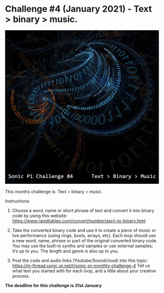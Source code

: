# Challenge #4 (January 2021) - Text > binary > music.

![alt text](https://raw.githubusercontent.com/binarysweets/sonic-pi-monthly-challenge/main/challenge-4/challenge4-image.jpg "Challenge Image")

This months challenge is: Text > binary > music.

Instructions:

1. Choose a word, name or short phrase of text and convert it into binary code by using this website:
https://www.rapidtables.com/convert/number/ascii-to-binary.html

2. Take the converted binary code and use it to create a piece of music or live performance (using rings, bools, arrays, etc). Each loop should use a new word, name, phrase or part of the original converted binary code.
You may use the built-in synths and samples or use external samples; it’s up to you.
The length and genre is also up to you.

3. Post the code and audio links (Youtube/Soundcloud) into this topic:
https://in-thread.sonic-pi.net/t/sonic-pi-monthly-challenge-4
Tell us what text you started with for each loop, and a little about your creative process.

**The deadline for this challenge is 31st January**
